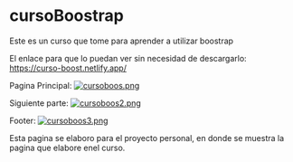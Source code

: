 # cursoBoostrap

Este es un curso que tome para aprender a utilizar boostrap

El enlace para que lo puedan ver sin necesidad de descargarlo: https://curso-boost.netlify.app/

Pagina Principal:
[![cursoboos.png](https://i.postimg.cc/GtGX875v/cursoboos.png)](https://postimg.cc/SYQ6HrqK)

Siguiente parte:
[![cursoboos2.png](https://i.postimg.cc/gjHvbf7t/cursoboos2.png)](https://postimg.cc/Zv09rD46)

Footer:
[![cursoboos3.png](https://i.postimg.cc/fLBz4CKj/cursoboos3.png)](https://postimg.cc/7GJ80gjf)

Esta pagina se elaboro para el proyecto personal, en donde se muestra la pagina que elabore enel curso.
